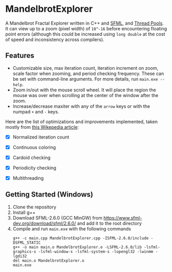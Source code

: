 # MandelbrotExplorer
A Mandelbrot Fractal Explorer written in C++ and [SFML](https://www.sfml-dev.org/), and [Thread Pools](https://github.com/bshoshany/thread-pool).
It can view up to a zoom (pixel width) of `10^-16` before encountering floating point errors (although this could be increased using `long double` at the cost of speed and inconsistency across compilers).


## Features
- Customizable size, max iteration count, iteration increment on zoom, scale factor when zooming, and period checking frequency. These can be set with command-line arguments. For more details, run `main.exe --help`. 
- Zoom in/out with the mouse scroll wheel. It will place the region the mouse was over when scrolling at the center of the window after the zoom.
- Increase/decrease maxiter with any of the `arrow` keys or with the numpad `+` and `-` keys.

Here are the list of optimizations and improvements implemented, taken mostly from [this Wikepedia article](https://www.wikiwand.com/en/Plotting_algorithms_for_the_Mandelbrot_set):
- [x] Normalized iteration count
- [x] Continuous coloring
- [x] Cardoid checking
- [x] Periodicity checking
- [x] Multithreading


## Getting Started (Windows)
1. Clone the repository
2. Install g++
3. Download SFML-2.6.0 (GCC MinGW) from https://www.sfml-dev.org/download/sfml/2.6.0/ and add it to the root directory
4. Compile and run `main.exe` with the following commands
    ```
    g++ -c main.cpp MandelbrotExplorer.cpp -ISFML-2.6.0/include -DSFML_STATIC
    g++ -o main main.o MandelbrotExplorer.o -LSFML-2.6.0/lib -lsfml-graphics-s -lsfml-window-s -lsfml-system-s -lopengl32 -lwinmm -lgdi32
    del main.o MandelbrotExplorer.o
    main.exe
    ```